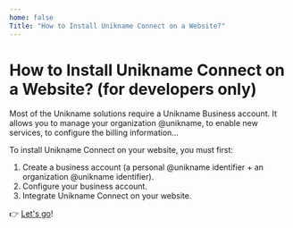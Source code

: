 ```yaml
---
home: false
Title: "How to Install Unikname Connect on a Website?"
---
```


# How to Install Unikname Connect on a Website? (for developers only)

Most of the Unikname solutions require a Unikname Business account. It allows you to manage your organization @unikname, to enable new services, to configure the billing information...

To install Unikname Connect on your website, you must first: 
1. Create a business account (a personal @unikname identifier + an organization @unikname identifier).
2. Configure your business account.
3. Integrate Unikname Connect on your website.

👉 [Let's go](/1.CreateAnIndividualUniknameForBusiness)!